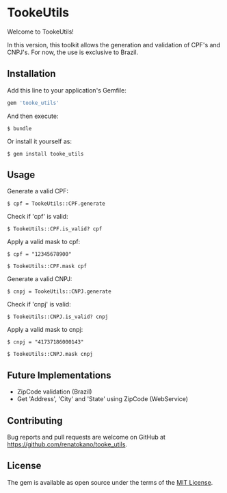 # TookeUtils

Welcome to TookeUtils!

In this version, this toolkit allows the generation and validation of CPF's and CNPJ's. For now, the use is exclusive to Brazil.

## Installation

Add this line to your application's Gemfile:

```ruby
gem 'tooke_utils'
```

And then execute:

    $ bundle

Or install it yourself as:

    $ gem install tooke_utils

## Usage

Generate a valid CPF:

    $ cpf = TookeUtils::CPF.generate
    
Check if 'cpf' is valid:    
    
    $ TookeUtils::CPF.is_valid? cpf

Apply a valid mask to cpf:

    $ cpf = "12345678900"

    $ TookeUtils::CPF.mask cpf

Generate a valid CNPJ:

    $ cnpj = TookeUtils::CNPJ.generate

Check if 'cnpj' is valid:

    $ TookeUtils::CNPJ.is_valid? cnpj

Apply a valid mask to cnpj:

    $ cnpj = "41737186000143"

    $ TookeUtils::CNPJ.mask cnpj  

## Future Implementations

- ZipCode validation (Brazil)
- Get 'Address', 'City' and 'State' using ZipCode (WebService)

## Contributing

Bug reports and pull requests are welcome on GitHub at https://github.com/renatokano/tooke_utils.

## License

The gem is available as open source under the terms of the [MIT License](http://opensource.org/licenses/MIT).
